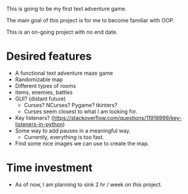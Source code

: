 This is going to be my first text adventure game.

The main goal of this project is for me to become familiar with OOP.

This is an on-going project with no end date.

# Desired features

- A functional text adventure maze game
- Randomizable map
- Different types of rooms
- items, enemies, battles
- GUI? (distant future)
    - Curses? NCurses? Pygame? tkinters?
    - Curses seem closest to what I am looking for.
- Key listeners? (https://stackoverflow.com/questions/11918999/key-listeners-in-python)
- Some way to add pauses in a meaningful way.
    - Currently, everything is too fast.
- Find some nice images we can use to create the map.

# Time investment
- As of now, I am planning to sink 2 hr / week on this project.
